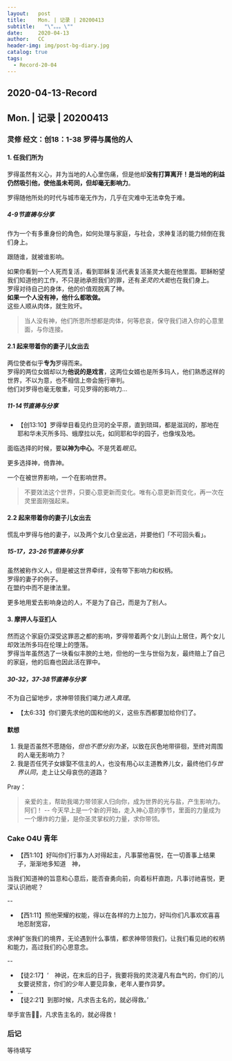 ```yaml
---
layout:   post
title:    Mon. | 记录 | 20200413
subtitle:   "\"。。。\""
date:     2020-04-13
author:   CC
header-img: img/post-bg-diary.jpg
catalog: true
tags:
  - Record-20-04
---
```


## 2020-04-13-Record

## Mon. | 记录 | 20200413

### 灵修 经文：创18：1-38 罗得与属他的人

#### 1. 任我们所为

罗得虽然有义心，并为当地的人心里伤痛，但是他却**没有打算离开！**是当地的利益仍然吸引他，使他虽未苟同，但却**毫无影响力**。  

罗得随他所处的时代与城市毫无作为，几乎在灾难中无法幸免于难。

##### 4-9节直祷与分享

作为一个有多重身份的角色，如何处理与家庭，与社会，求神复活的能力倾倒在我们身上。  

跟随谁，就被谁影响。

如果你看到一个人死而复活，看到耶稣复活代表复活圣灵大能在他里面。耶稣盼望我们知道他的工作，不只是祂承担我们的罪，还有*圣灵的大能*也在我们身上。  
罗得对待自己的身体，他的价值观脱离了神。  
**如果一个人没有神，他什么都敢做。**  
这些人顺从肉体，就生败坏。  
> 当人没有神，他们所思所想都是肉体，何等悲哀，保守我们进入你的心意里面，与你连接。

#### 2.1 起来带着你的妻子儿女出去

两位使者似乎**专为**罗得而来。  
罗得的两位女婿却以为**他说的是戏言**，这两位女婿也是所多玛人，他们熟悉这样的世界，不以为意，也不相信上帝会施行审判。  
他们对罗得也毫无敬重，可见罗得的影响力...

##### 11-14节直祷与分享

- 【创13:10】罗得举目看见约旦河的全平原，直到琐珥，都是滋润的，那地在耶和华未灭所多玛、蛾摩拉以先，如同耶和华的园子，也像埃及地。

面临选择的时候，要**以神为中心**。不是凭着*眼见*。  

更多选择神，倚靠神。  

一个在被世界影响，一个在影响世界。

> 不要效法这个世界，只要心意更新而变化。唯有心意更新而变化，再一次在灵里面刚强起来。

#### 2.2 起来带着你的妻子儿女出去

慌乱中罗得与他的妻子，以及两个女儿仓皇出逃，并要他们「不可回头看」。

##### 15-17，23-26节直祷与分享

虽然被称作义人，但是被这世界牵绊，没有带下影响力和权柄。  
罗得的妻子的例子。  
在盟约中而不是律法里。

更多地用爱去影响身边的人，不是为了自己，而是为了别人。

#### 3. 摩押人与亚扪人

然而这个家庭仍深受这罪恶之都的影响，罗得带着两个女儿到山上居住，两个女儿却效法所多玛在伦理上的堕落。  
罗得当年虽然选了一块看似丰腴的土地，但他的一生与世俗为友，最终赔上了自己的家庭，他的后裔也因此活在罪中。

##### 30-32，37-38节直祷与分享

不为自己留地步，求神带领我们竭力*进入真理*。

- 【太6:33】你们要先求他的国和他的义，这些东西都要加给你们了。

#### 默想

1. 我是否虽然不愿随俗，*但也不愿分别为圣*，以致在灰色地带徘徊，至终对周围的人毫无影响力？
2. 我是否任凭子女嫁娶不信主的人，也没有用心以主道教养儿女，最终他们*与世界认同*，走上让父母哀伤的道路？

Pray：

>亲爱的主，帮助我竭力带领家人归向你，成为世界的光与盐，产生影响力。阿们！
--
> 今天早上是一个新的开始，走入神心意的季节，里面的力量成为一个爆炸的力量，是你圣灵掌权的力量，求你带领。

### Cake O4U 青年

- 【西1:10】好叫你们行事为人对得起主，凡事蒙他喜悦，在一切善事上结果子，渐渐地多知道　神，

当我们知道神的旨意和心意后，能否奋勇向前，向着标杆直跑，凡事讨祂喜悦，更深认识祂呢？

--

- 【西1:11】照他荣耀的权能，得以在各样的力上加力，好叫你们凡事欢欢喜喜地忍耐宽容，

求神扩张我们的境界，无论遇到什么事情，都求神带领我们，让我们看见祂的权柄和能力，高过我们的心思意念。

--

- 【徒2:17】‘　神说，在末后的日子，我要将我的灵浇灌凡有血气的，你们的儿女要说预言，你们的少年人要见异象，老年人要作异梦。
- ...
- 【徒2:21】到那时候，凡求告主名的，就必得救。’

举手宣告🙋‍♂️，凡求告主名的，就必得救！

### 后记

等待填写
